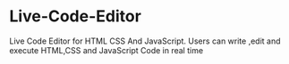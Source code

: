 # Live-Code-Editor
Live Code Editor for HTML CSS And JavaScript. Users can write ,edit and execute HTML,CSS and JavaScript Code in real time
